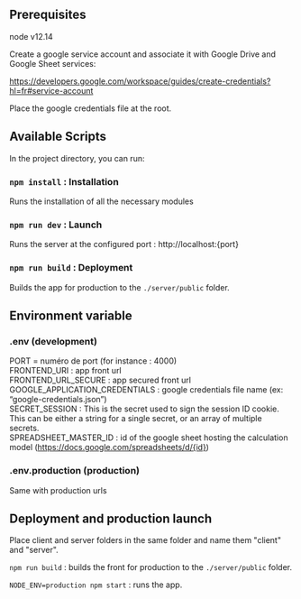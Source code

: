 ## Prerequisites

node v12.14

Create a google service account and associate it with Google Drive and Google Sheet services:

https://developers.google.com/workspace/guides/create-credentials?hl=fr#service-account

Place the google credentials file at the root.

## Available Scripts

In the project directory, you can run:

### `npm install` : Installation

Runs the installation of all the necessary modules

### `npm run dev` : Launch

Runs the server at the configured port : http://localhost:{port}<br />

### `npm run build` : Deployment

Builds the app for production to the `./server/public` folder.<br />

## Environment variable

### .env (development)
PORT = numéro de port (for instance : 4000)<br />
FRONTEND_URI : app front url<br />
FRONTEND_URL_SECURE : app secured front url<br />
GOOGLE_APPLICATION_CREDENTIALS : google credentials file name (ex: “google-credentials.json”)<br />
SECRET_SESSION : This is the secret used to sign the session ID cookie. This can be either a string for a single secret, or an array of multiple secrets.<br />
SPREADSHEET_MASTER_ID : id of the google sheet hosting the calculation model (https://docs.google.com/spreadsheets/d/{id})<br />

### .env.production (production)
Same with production urls

## Deployment and production launch
Place client and server folders in the same folder and name them "client" and "server".

`npm run build` : builds the front for production to the `./server/public` folder.

`NODE_ENV=production npm start` : runs the app.





